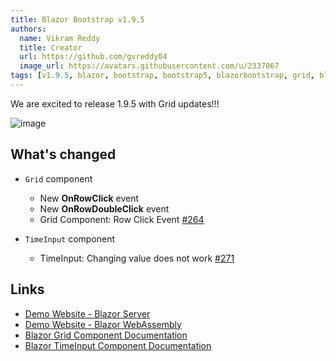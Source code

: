 ```yaml
---
title: Blazor Bootstrap v1.9.5
authors:
  name: Vikram Reddy
  title: Creator
  url: https://github.com/gvreddy04
  image_url: https://avatars.githubusercontent.com/u/2337067
tags: [v1.9.5, blazor, bootstrap, bootstrap5, blazorbootstrap, grid, blazorgrid, timeinput, blazortimeinput]
---
```


We are excited to release 1.9.5 with Grid updates!!!

![image](https://i.imgur.com/11SK9v4.png "Blazor Bootstrap: Grid Component")

<!--truncate-->

## What's changed

- `Grid` component
  - New **OnRowClick** event
  - New **OnRowDoubleClick** event
  - Grid Component: Row Click Event [#264](https://github.com/vikramlearning/blazorbootstrap/issues/264)

- `TimeInput` component
  - TimeInput: Changing value does not work [#271](https://github.com/vikramlearning/blazorbootstrap/issues/271)

## Links
- [Demo Website - Blazor Server](https://demos.blazorbootstrap.com/)
- [Demo Website - Blazor WebAssembly](https://demos.getblazorbootstrap.com/)
- [Blazor Grid Component Documentation](https://getblazorbootstrap.com/docs/components/grid)
- [Blazor TimeInput Component Documentation](https://getblazorbootstrap.com/docs/forms/time-input)
